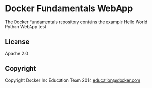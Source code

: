 Docker Fundamentals WebApp
==========================

The Docker Fundamentals repository contains the example Hello World Python WebApp test

## License

Apache 2.0

## Copyright

Copyright Docker Inc Education Team 2014 <education@docker.com>
